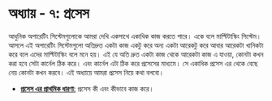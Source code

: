 # অধ্যায় - ৭: প্রসেস #

আধুনিক অপারেটিং সিস্টেমগুলোকে আমরা দেখি একসাথে একাধিক কাজ করতে পারে। একে বলে মাল্টিটাস্কিং সিস্টেম।
আসলে এই অপারেটিং সিস্টেমগুলো অতিদ্রুত একটা কাজ একটু করে অন্য একটা আরেকটু করে আবার আরেকটা খানিকটা করে বলে এদের মাল্টিটাস্কিং বলে মনে হয়। এই যে অতি দ্রুত একটা কাজ থেকে আরেকটা কাজ এ যাওয়া, কোনটা কখন করা হবে সেটা কার্নেল ঠিক করে। এবং কার্নেল এটা ঠিক করে প্রসেসের মাধ্যমে। সে একাধিক প্রসেস এর থেকে বেছে নেয় কোনটা কখন করবে। এই অধ্যায়ে আমরা প্রসেস নিয়ে কথা বলবো।

*  [**প্রসেস এর প্রাথমিক ধারণা**:](1.7.1.processing.md) প্রসেস কী এবং কীভাবে কাজ করে।